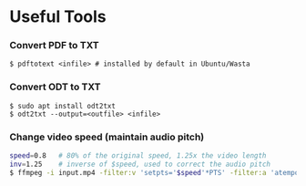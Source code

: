 # Useful Tools

### Convert PDF to TXT
```shell
$ pdftotext <infile> # installed by default in Ubuntu/Wasta
```

### Convert ODT to TXT
```shell
$ sudo apt install odt2txt
$ odt2txt --output=<outfile> <infile>
```

### Change video speed (maintain audio pitch)
```bash
speed=0.8   # 80% of the original speed, 1.25x the video length
inv=1.25    # inverse of $speed, used to correct the audio pitch
$ ffmpeg -i input.mp4 -filter:v 'setpts='$speed'*PTS' -filter:a 'atempo='$inv'' ouput.mp4
```
